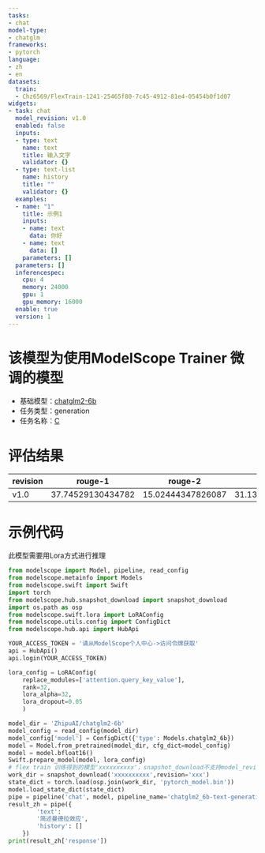 ```yaml
---
tasks:
- chat
model-type:
- chatglm
frameworks:
- pytorch
language:
- zh
- en
datasets:
  train:
  - Chz6569/FlexTrain-1241-25465f80-7c45-4912-81e4-05454b0f1d07
widgets:
- task: chat
  model_revision: v1.0
  enabled: false
  inputs:
  - type: text
    name: text
    title: 输入文字
    validator: {}
  - type: text-list
    name: history
    title: ""
    validator: {}
  examples:
  - name: "1"
    title: 示例1
    inputs:
    - name: text
      data: 你好
    - name: text
      data: []
    parameters: []
  parameters: []
  inferencespec:
    cpu: 4
    memory: 24000
    gpu: 1
    gpu_memory: 16000
  enable: true
  version: 1
---
```

# 该模型为使用ModelScope Trainer 微调的模型
 - 基础模型：[chatglm2-6b](/models/ZhipuAI/chatglm2-6b/summary)
 -  任务类型：generation
-  任务名称：[C](/flextrain/1241/4)

# 评估结果
| revision | rouge-1 | rouge-2 | rouge-l | bleu-4 |
| --- | --- | --- | --- | --- |  
| v1.0 | 37.74529130434782 | 15.02444347826087 | 31.13961956521739 | 12.68465434782609 |
# 示例代码
此模型需要用Lora方式进行推理
```python
from modelscope import Model, pipeline, read_config
from modelscope.metainfo import Models
from modelscope.swift import Swift
import torch
from modelscope.hub.snapshot_download import snapshot_download
import os.path as osp
from modelscope.swift.lora import LoRAConfig
from modelscope.utils.config import ConfigDict
from modelscope.hub.api import HubApi

YOUR_ACCESS_TOKEN = '请从ModelScope个人中心->访问令牌获取'
api = HubApi()
api.login(YOUR_ACCESS_TOKEN)

lora_config = LoRAConfig(
    replace_modules=['attention.query_key_value'],
    rank=32,
    lora_alpha=32,
    lora_dropout=0.05
    )

model_dir = 'ZhipuAI/chatglm2-6b'
model_config = read_config(model_dir)
model_config['model'] = ConfigDict({'type': Models.chatglm2_6b})
model = Model.from_pretrained(model_dir, cfg_dict=model_config)
model = model.bfloat16()
Swift.prepare_model(model, lora_config)
# flex train 训练得到的模型'xxxxxxxxxx'，snapshot_download不支持model_revision,所以用revision
work_dir = snapshot_download('xxxxxxxxxx',revision='xxx')
state_dict = torch.load(osp.join(work_dir, 'pytorch_model.bin'))
model.load_state_dict(state_dict)
pipe = pipeline('chat', model, pipeline_name='chatglm2_6b-text-generation')
result_zh = pipe({
        'text':
        '简述曼德拉效应',
        'history': []
    })
print(result_zh['response'])
```